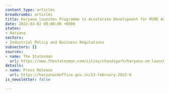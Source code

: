 ```yaml
---
content_type: articles
breadcrumbs: articles
title: Haryana launches Programme to Accelerate Development for MSME Advancement (PADMA
date: 2022-03-02 08:00:00 +0000
states:
- Haryana
sectors:
- Industrial Policy and Business Regulations
subsectors: []
sources:
- name: The Statesman
  url: https://www.thestatesman.com/cities/chandigarh/haryana-cm-launches-one-kind-padma-programme-1503047960.html
details:
- name: Press Release
  url: https://haryanacmoffice.gov.in/23-february-2022-0
is_newsletter: false

---
```

